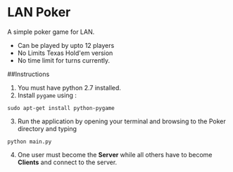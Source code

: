 # LAN Poker
A simple poker game for LAN.

- Can be played by upto 12 players
- No Limits Texas Hold'em version
- No time limit for turns currently.


##Instructions

1. You must have python 2.7 installed.
2. Install `pygame` using :

  `sudo apt-get install python-pygame`
  
3. Run the application by opening your terminal and browsing to the Poker directory and typing 

  `python main.py`
  
4. One user must become the **Server** while all others have to become **Clients** and connect to the server.
